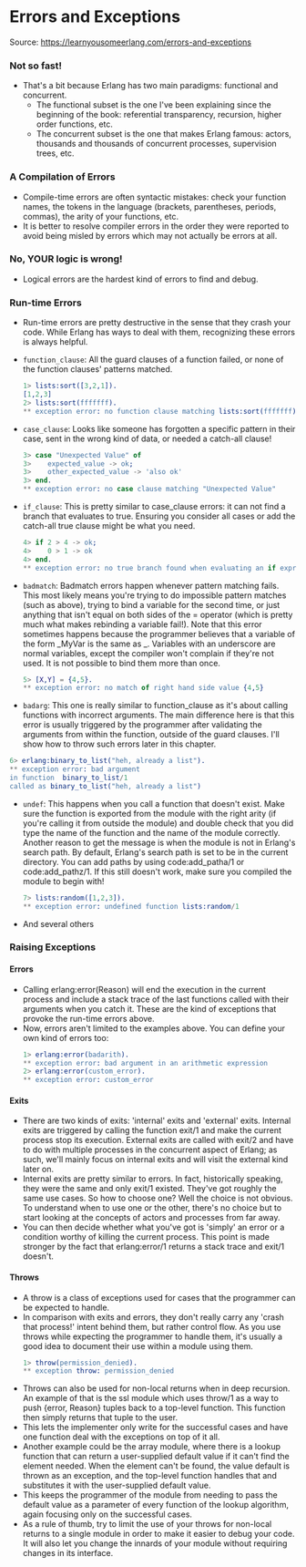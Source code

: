 # Errors and Exceptions

Source: https://learnyousomeerlang.com/errors-and-exceptions

### Not so fast!

- That's a bit because Erlang has two main paradigms: functional and concurrent.
  - The functional subset is the one I've been explaining since the beginning of the book: referential transparency, recursion, higher order functions, etc.
  - The concurrent subset is the one that makes Erlang famous: actors, thousands and thousands of concurrent processes, supervision trees, etc.

### A Compilation of Errors

- Compile-time errors are often syntactic mistakes: check your function names, the tokens in the language (brackets, parentheses, periods, commas), the arity of your functions, etc.
- It is better to resolve compiler errors in the order they were reported to avoid being misled by errors which may not actually be errors at all.

### No, YOUR logic is wrong!

- Logical errors are the hardest kind of errors to find and debug.

### Run-time Errors

- Run-time errors are pretty destructive in the sense that they crash your code. While Erlang has ways to deal with them, recognizing these errors is always helpful.
- `function_clause`: All the guard clauses of a function failed, or none of the function clauses' patterns matched.

  ```erlang
  1> lists:sort([3,2,1]).
  [1,2,3]
  2> lists:sort(fffffff).
  ** exception error: no function clause matching lists:sort(fffffff)
  ```

- `case_clause`: Looks like someone has forgotten a specific pattern in their case, sent in the wrong kind of data, or needed a catch-all clause!
  ```erlang
  3> case "Unexpected Value" of
  3>    expected_value -> ok;
  3>    other_expected_value -> 'also ok'
  3> end.
  ** exception error: no case clause matching "Unexpected Value"
  ```
- `if_clause`: This is pretty similar to case_clause errors: it can not find a branch that evaluates to true. Ensuring you consider all cases or add the catch-all true clause might be what you need.

  ```erlang
  4> if 2 > 4 -> ok;
  4>    0 > 1 -> ok
  4> end.
  ** exception error: no true branch found when evaluating an if expression
  ```

- `badmatch`: Badmatch errors happen whenever pattern matching fails. This most likely means you're trying to do impossible pattern matches (such as above), trying to bind a variable for the second time, or just anything that isn't equal on both sides of the = operator (which is pretty much what makes rebinding a variable fail!). Note that this error sometimes happens because the programmer believes that a variable of the form _MyVar is the same as _. Variables with an underscore are normal variables, except the compiler won't complain if they're not used. It is not possible to bind them more than once.
  ```erlang
  5> [X,Y] = {4,5}.
  ** exception error: no match of right hand side value {4,5}
  ```
- `badarg`: This one is really similar to function_clause as it's about calling functions with incorrect arguments. The main difference here is that this error is usually triggered by the programmer after validating the arguments from within the function, outside of the guard clauses. I'll show how to throw such errors later in this chapter.

```erlang
6> erlang:binary_to_list("heh, already a list").
** exception error: bad argument
in function  binary_to_list/1
called as binary_to_list("heh, already a list")
```

- `undef`: This happens when you call a function that doesn't exist. Make sure the function is exported from the module with the right arity (if you're calling it from outside the module) and double check that you did type the name of the function and the name of the module correctly. Another reason to get the message is when the module is not in Erlang's search path. By default, Erlang's search path is set to be in the current directory. You can add paths by using code:add_patha/1 or code:add_pathz/1. If this still doesn't work, make sure you compiled the module to begin with!

  ```erlang
  7> lists:random([1,2,3]).
  ** exception error: undefined function lists:random/1
  ```

- And several others

### Raising Exceptions

#### Errors

- Calling erlang:error(Reason) will end the execution in the current process and include a stack trace of the last functions called with their arguments when you catch it. These are the kind of exceptions that provoke the run-time errors above.
- Now, errors aren't limited to the examples above. You can define your own kind of errors too:
  ```erlang
  1> erlang:error(badarith).
  ** exception error: bad argument in an arithmetic expression
  2> erlang:error(custom_error).
  ** exception error: custom_error
  ```

#### Exits

- There are two kinds of exits: 'internal' exits and 'external' exits. Internal exits are triggered by calling the function exit/1 and make the current process stop its execution. External exits are called with exit/2 and have to do with multiple processes in the concurrent aspect of Erlang; as such, we'll mainly focus on internal exits and will visit the external kind later on.
- Internal exits are pretty similar to errors. In fact, historically speaking, they were the same and only exit/1 existed. They've got roughly the same use cases. So how to choose one? Well the choice is not obvious. To understand when to use one or the other, there's no choice but to start looking at the concepts of actors and processes from far away.
- You can then decide whether what you've got is 'simply' an error or a condition worthy of killing the current process. This point is made stronger by the fact that erlang:error/1 returns a stack trace and exit/1 doesn't.

#### Throws

- A throw is a class of exceptions used for cases that the programmer can be expected to handle.
- In comparison with exits and errors, they don't really carry any 'crash that process!' intent behind them, but rather control flow. As you use throws while expecting the programmer to handle them, it's usually a good idea to document their use within a module using them.
  ```erlang
  1> throw(permission_denied).
  ** exception throw: permission_denied
  ```
- Throws can also be used for non-local returns when in deep recursion. An example of that is the ssl module which uses throw/1 as a way to push {error, Reason} tuples back to a top-level function. This function then simply returns that tuple to the user.
- This lets the implementer only write for the successful cases and have one function deal with the exceptions on top of it all.
- Another example could be the array module, where there is a lookup function that can return a user-supplied default value if it can't find the element needed. When the element can't be found, the value default is thrown as an exception, and the top-level function handles that and substitutes it with the user-supplied default value.
- This keeps the programmer of the module from needing to pass the default value as a parameter of every function of the lookup algorithm, again focusing only on the successful cases.
- As a rule of thumb, try to limit the use of your throws for non-local returns to a single module in order to make it easier to debug your code. It will also let you change the innards of your module without requiring changes in its interface.
